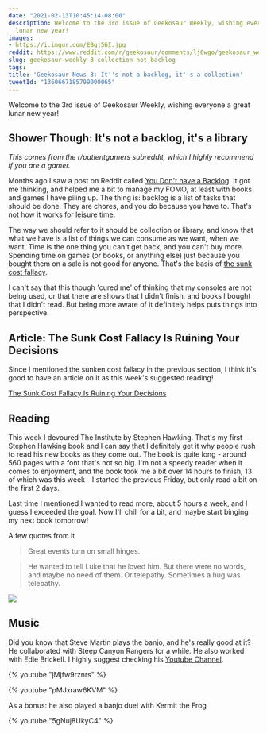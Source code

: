 ```yaml
---
date: "2021-02-13T10:45:14-08:00"
description: Welcome to the 3rd issue of Geekosaur Weekly, wishing everyone a great
  lunar new year!
images:
- https://i.imgur.com/EBqj56I.jpg
reddit: https://www.reddit.com/r/geekosaur/comments/lj6wgo/geekosaur_weekly_3_its_not_a_backlog_its_a/
slug: geekosaur-weekly-3-collection-not-backlog
tags:
title: 'Geekosaur News 3: It''s not a backlog, it''s a collection'
tweetId: "1360667185799000065"
---
```


Welcome to the 3rd issue of Geekosaur Weekly, wishing everyone a great lunar new year!

<!--more-->

## Shower Though: It's not a backlog, it's a library

*This comes from the r/patientgamers subreddit, which I highly recommend if you are a gamer.*

Months ago I saw a post on Reddit called [You Don't have a Backlog](https://www.reddit.com/r/patientgamers/comments/ibfbu6/you_dont_have_a_backlog/). It got me thinking, and helped me a bit to manage my FOMO, at least with books and games I have piling up. The thing is: backlog is a list of tasks that should be done. They are chores, and you do because you have to. That's not how it works for leisure time.

The way we should refer to it should be collection or library, and know that what we have is a list of things we can consume as we want, when we want. Time is the one thing you can't get back, and you can't buy more. Spending time on games (or books, or anything else) just because you bought them on a sale is not good for anyone. That's the basis of [the sunk cost fallacy](https://en.wikipedia.org/wiki/Sunk_cost#Fallacy_effect).

I can't say that this though 'cured me' of thinking that my consoles are not being used, or that there are shows that I didn't finish, and books I bought that I didn't read. But being more aware of it definitely helps puts things into perspective.

## Article:  The Sunk Cost Fallacy Is Ruining Your Decisions

Since I mentioned the sunken cost fallacy in the previous section, I think it's good to have an article on it as this week's suggested reading!

[The Sunk Cost Fallacy Is Ruining Your Decisions](https://time.com/5347133/sunk-cost-fallacy-decisions/)

## Reading

This week I devoured The Institute by Stephen Hawking. That's my first Stephen Hawking book and I can say that I definitely get it why people rush to read his new books as they come out. The book is quite long - around 560 pages with a font that's not so big. I'm not a speedy reader when it comes to enjoyment, and the book took me a bit over 14 hours to finish, 13 of which was this week - I started the previous Friday, but only read a bit on the first 2 days.

Last time I mentioned I wanted to read more, about 5 hours a week, and I guess I exceeded the goal. Now I'll chill for a bit, and maybe start binging my next book tomorrow!

A few quotes from it

> Great events turn on small hinges.

> He wanted to tell Luke that he loved him. But there were no words, and maybe no need of them. Or telepathy. Sometimes a hug was telepathy.

![](https://i.imgur.com/EBqj56I.jpg)

## Music

Did you know that Steve Martin plays the banjo, and he's really good at it? He collaborated with Steep Canyon Rangers for a while. He also worked with Edie Brickell. I highly suggest checking his [Youtube Channel](https://www.youtube.com/channel/UC0AxsSOOvfqohTAbotpQUbQ).

{% youtube "jMjfw9rznrs" %}

{% youtube "pMJxraw6KVM" %}

As a bonus: he also played a banjo duel with Kermit the Frog

{% youtube "5gNuj8UkyC4" %}
